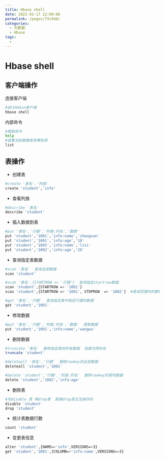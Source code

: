```yaml
---
title: Hbase shell
date: 2022-03-17 22:09:08
permalink: /pages/73c948/
categories:
  - 大数据
  - Hbase
tags:
  - 
---
```

# Hbase shell

## 客户端操作

连接客户端

```sh
#进入Habse客户端
hbase shell
```

内部命令

```sh
#帮助命令
help
#查看当前数据库有哪些表
list
```

## 表操作

- 创建表

```sh
#create '表名','列族'
create 'student','info'
```

- 查看列族

```sh
#describe '表名'
describe 'student'
```

- 插入数据到表

```sh
#put '表名','行键','列族:列名','数据'
put 'student','1001','info:name','zhangsan'
put 'student','1001','info:age','18'
put 'student','1002','info:name','lisi'
put 'student','1002','info:age','20'
```

- 查询指定表数据   

```sh
#scan '表名'  查询全部数据
scan 'student'

#scan '表名',{STARTROW => '行键'}  查询指定startrow数据
scan 'student',{STARTROW => '1001'}
scan 'student',{STARTROW => '1001', STOPROW  => '1002'}  #查询范围内的数据  查询1002之前的 不包含1002

#get '表名','行键'  查询指定表中指定行键的数据`
get 'student','1001'
```

- 修改数据

```sh
#put '表名','行键','列族:列名','数据'  更新数据
put 'student','1001','info:name','wangwu'
```

- 删除数据

```sh
#truncate '表名'  删除指定表的所有数据  但表仍然存在
truncate 'student'

#deleteall '表名','行键'  删除rowkey的全部数据
deleteall 'student','1001'

#delete 'student','行键','列族:列名'  删除rowkey的某列数据
delete 'student','1002','info:age'
```

- 删除表

```sh
#先disable 表 再drop表  直接drop是无法操作的
disable 'student'
drop 'student'
```

- 统计表数据行数

```sh
count 'student'
```

- 变更表信息

```sh
alter 'student',{NAME=>'info',VERSIONS=>3}
get 'student','1001',{COLUMN=>'info:name',VERSIONS=>3}
```


